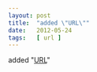 ```yaml
---
layout: post
title:  "added \"URL\""
date:   2012-05-24
tags:   [ url ]
---
```


added "[URL](/spec/url)"


